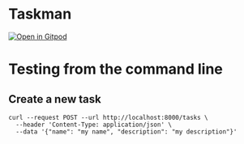 # Taskman

[![Open in Gitpod](https://gitpod.io/button/open-in-gitpod.svg)](https://gitpod.io/#https://github.com/nbyl/taskman)

# Testing from the command line

## Create a new task

```
curl --request POST --url http://localhost:8000/tasks \
  --header 'Content-Type: application/json' \
  --data '{"name": "my name", "description": "my description"}'
```
